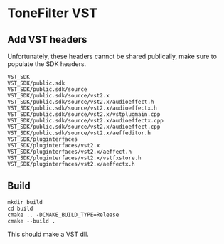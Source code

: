 # ToneFilter VST

## Add VST headers

Unfortunately, these headers cannot be shared publically, make sure to populate the SDK headers.

```
VST_SDK
VST_SDK/public.sdk
VST_SDK/public.sdk/source
VST_SDK/public.sdk/source/vst2.x
VST_SDK/public.sdk/source/vst2.x/audioeffect.h
VST_SDK/public.sdk/source/vst2.x/audioeffectx.h
VST_SDK/public.sdk/source/vst2.x/vstplugmain.cpp
VST_SDK/public.sdk/source/vst2.x/audioeffectx.cpp
VST_SDK/public.sdk/source/vst2.x/audioeffect.cpp
VST_SDK/public.sdk/source/vst2.x/aeffeditor.h
VST_SDK/pluginterfaces
VST_SDK/pluginterfaces/vst2.x
VST_SDK/pluginterfaces/vst2.x/aeffect.h
VST_SDK/pluginterfaces/vst2.x/vstfxstore.h
VST_SDK/pluginterfaces/vst2.x/aeffectx.h
```

## Build

```
mkdir build
cd build
cmake .. -DCMAKE_BUILD_TYPE=Release
cmake --build .
```

This should make a VST dll.

